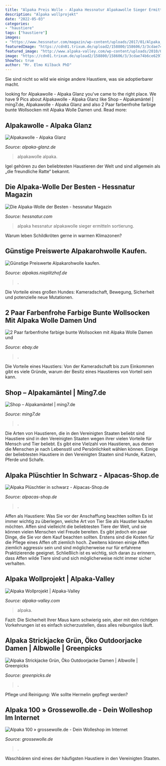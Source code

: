 ```yaml
---
title: "Alpaka Preis Wolle - Alpaka Hessnatur Alpakawolle Sieger Ermitteln Sortierung"
description: "Alpaka wollprojekt"
date: "2022-05-03"
categories:
- "haustiere"
tags: ["haustiere"]
images:
- "https://www.hessnatur.com/magazin/wp-content/uploads/2017/01/Alpaka_Magazin_02_schmal-1-250x301.jpg"
featuredImage: "https://cdn01.trixum.de/upload2/158800/158606/3/3cdae74b6ce6297d6a52bbe8e26cbea87.jpg"
featured_image: "http://www.alpaka-valley.com/wp-content/uploads/2010/09/image8.jpg"
image: "https://cdn01.trixum.de/upload2/158800/158606/3/3cdae74b6ce6297d6a52bbe8e26cbea87.jpg"
ShowToc: true
author: "Mr. Elmo Kilback PhD"
---
```



Sie sind nicht so wild wie einige andere Haustiere, was sie adoptierbarer macht.

	

		
looking for Alpakawolle - Alpaka Glanz you've came to the right place. We have 9 Pics about Alpakawolle - Alpaka Glanz like Shop – Alpakamäntel | ming7.de, Alpakawolle - Alpaka Glanz and also 2 Paar farbenfrohe farbige bunte Wollsocken mit Alpaka Wolle Damen und. Read more:
		
    
## Alpakawolle - Alpaka Glanz

<img loading=lazy src="https://image.jimcdn.com/app/cms/image/transf/none/path/sde88b043171e7da9/image/i0f971fbacc275f28/version/1605369125/image.jpg" onerror="this.onerror=null;this.src='https://tse3.mm.bing.net/th?id=OIP.p3cKWWrtq5cmIaG17HVsEQHaJ3&amp;pid=15.1';" alt="Alpakawolle - Alpaka Glanz">

_Source: alpaka-glanz.de_

>alpakawolle alpaka. 

	

Igel gehören zu den beliebtesten Haustieren der Welt und sind allgemein als „die freundliche Ratte“ bekannt.

    
## Die Alpaka-Wolle Der Besten - Hessnatur Magazin

<img loading=lazy src="https://www.hessnatur.com/magazin/wp-content/uploads/2017/01/Alpaka_Magazin_02_schmal-1-250x301.jpg" onerror="this.onerror=null;this.src='https://tse3.mm.bing.net/th?id=OIP.-3nVIzwguzrLXR_6MPZm4wAAAA&amp;pid=15.1';" alt="Die Alpaka-Wolle der Besten - hessnatur Magazin">

_Source: hessnatur.com_

>alpaka hessnatur alpakawolle sieger ermitteln sortierung. 

	

Warum leben Schildkröten gerne in warmen Klimazonen?

    
## Günstige Preiswerte Alpakarohwolle Kaufen.

<img loading=lazy src="http://www.alpakas.nieplitzhof.de/fotos/blog/2013/alpaka_353.jpg" onerror="this.onerror=null;this.src='https://tse4.mm.bing.net/th?id=OIP.pY7fs9eJK2vLg4kcAd9y-gHaGf&amp;pid=15.1';" alt="Günstige Preiswerte Alpakarohwolle kaufen.">

_Source: alpakas.nieplitzhof.de_

>. 

	

Die Vorteile eines großen Hundes: Kameradschaft, Bewegung, Sicherheit und potenzielle neue Mutationen.

    
## 2 Paar Farbenfrohe Farbige Bunte Wollsocken Mit Alpaka Wolle Damen Und

<img loading=lazy src="https://cdn01.trixum.de/upload2/158800/158606/3/3cdae74b6ce6297d6a52bbe8e26cbea87.jpg" onerror="this.onerror=null;this.src='https://tse3.mm.bing.net/th?id=OIP.ubnz1aU0_9Ph4mb4hnZMlwHaLG&amp;pid=15.1';" alt="2 Paar farbenfrohe farbige bunte Wollsocken mit Alpaka Wolle Damen und">

_Source: ebay.de_

>. 

	

Die Vorteile eines Haustiers: Von der Kameradschaft bis zum Einkommen gibt es viele Gründe, warum der Besitz eines Haustieres von Vorteil sein kann.

    
## Shop – Alpakamäntel | Ming7.de

<img loading=lazy src="http://ming7.de/wp-content/uploads/2021/03/Alpaka.jpg" onerror="this.onerror=null;this.src='https://tse2.mm.bing.net/th?id=OIP.o05jFVHJuj9Iu3GJoANOZQHaH1&amp;pid=15.1';" alt="Shop – Alpakamäntel | ming7.de">

_Source: ming7.de_

>. 

	

Die Arten von Haustieren, die in den Vereinigten Staaten beliebt sind
Haustiere sind in den Vereinigten Staaten wegen ihrer vielen Vorteile für Mensch und Tier beliebt. Es gibt eine Vielzahl von Haustieren, aus denen die Menschen je nach Lebensstil und Persönlichkeit wählen können. Einige der beliebtesten Haustiere in den Vereinigten Staaten sind Hunde, Katzen, Pferde und Schafe.

    
## Alpaka Plüschtier In Schwarz - Alpacas-Shop.de

<img loading=lazy src="https://www.alpacas-shop.de/ab/1500/1017258.jpg" onerror="this.onerror=null;this.src='https://tse2.mm.bing.net/th?id=OIP.X_dJVjXS_rvGmjSg0nkglgHaE8&amp;pid=15.1';" alt="Alpaka Plüschtier in schwarz - Alpacas-Shop.de">

_Source: alpacas-shop.de_

>. 

	

Affen als Haustiere: Was Sie vor der Anschaffung beachten sollten
Es ist immer wichtig zu überlegen, welche Art von Tier Sie als Haustier kaufen möchten. Affen sind vielleicht die beliebtesten Tiere der Welt, und sie können vielen Menschen viel Freude bereiten. Es gibt jedoch ein paar Dinge, die Sie vor dem Kauf beachten sollten. Erstens sind die Kosten für die Pflege eines Affen oft ziemlich hoch. Zweitens können einige Affen ziemlich aggressiv sein und sind möglicherweise nur für erfahrene Praktizierende geeignet. Schließlich ist es wichtig, sich daran zu erinnern, dass Affen wilde Tiere sind und sich möglicherweise nicht immer sicher verhalten.

    
## Alpaka Wollprojekt | Alpaka-Valley

<img loading=lazy src="http://www.alpaka-valley.com/wp-content/uploads/2010/09/image8.jpg" onerror="this.onerror=null;this.src='https://tse2.mm.bing.net/th?id=OIP.z-35tlRcpe85OyjpK1IRNgHaE7&amp;pid=15.1';" alt="Alpaka Wollprojekt | Alpaka-Valley">

_Source: alpaka-valley.com_

>alpaka. 

	

Fazit: Die Sicherheit Ihrer Maus kann schwierig sein, aber mit den richtigen Vorkehrungen ist es einfach sicherzustellen, dass alles reibungslos läuft.

    
## Alpaka Strickjacke Grün, Öko Outdoorjacke Damen | Albwolle | Greenpicks

<img loading=lazy src="https://www.greenpicks.de/media/catalog/product/cache/1/image/1500x/9df78eab33525d08d6e5fb8d27136e95/a/l/alpaka-jacke-gruen-202001-2005_albwolle_2.jpg" onerror="this.onerror=null;this.src='https://tse1.mm.bing.net/th?id=OIP.Ij84PHnpA3V7q8ilQfeIkQHaHa&amp;pid=15.1';" alt="Alpaka Strickjacke Grün, Öko Outdoorjacke Damen | Albwolle | Greenpicks">

_Source: greenpicks.de_

>. 

	

Pflege und Reinigung: Wie sollte Hermelin gepflegt werden?

    
## Alpaka 100 » Grossewolle.de - Dein Wolleshop Im Internet

<img loading=lazy src="https://grossewolle.de/wp-content/uploads/2021/04/DEFAD661-E1E3-4182-958A-0C0966A3B409-scaled.jpeg" onerror="this.onerror=null;this.src='https://tse2.mm.bing.net/th?id=OIP.X_RsMI481ntLDffvGEZryAHaHa&amp;pid=15.1';" alt="Alpaka 100 » grossewolle.de - Dein Wolleshop im Internet">

_Source: grossewolle.de_

>. 

	

Waschbären sind eines der häufigsten Haustiere in den Vereinigten Staaten.

